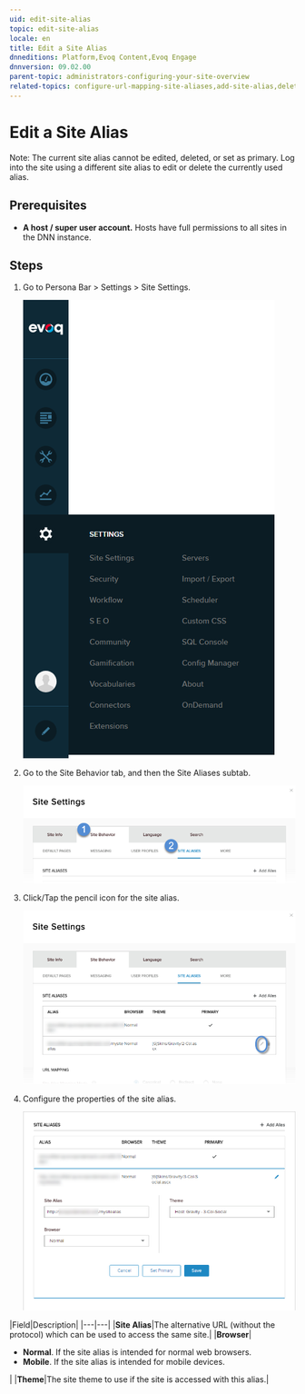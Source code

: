 ```yaml
---
uid: edit-site-alias
topic: edit-site-alias
locale: en
title: Edit a Site Alias
dnneditions: Platform,Evoq Content,Evoq Engage
dnnversion: 09.02.00
parent-topic: administrators-configuring-your-site-overview
related-topics: configure-url-mapping-site-aliases,add-site-alias,delete-site-alias,change-primary-site-alias
---
```


# Edit a Site Alias

Note: The current site alias cannot be edited, deleted, or set as primary. Log into the site using a different site alias to edit or delete the currently used alias.

## Prerequisites

*   **A host / super user account.** Hosts have full permissions to all sites in the DNN instance.

## Steps

1.  Go to Persona Bar \> Settings \> Site Settings.
    
    ![Persona Bar > Settings > Site Settings](/images/scr-pbar-host-Settings-E91.png)
    
2.  Go to the Site Behavior tab, and then the Site Aliases subtab.
    
    ![Site Behavior > Site Aliases](/images/scr-pbtabs-host-Settings-SiteSettings-SiteBehavior-SiteAliases-E90.png)
    
3.  Click/Tap the pencil icon for the site alias.
    
      
    
    ![Site Settings > Site Behavior > Site Aliases — Edit](/images/scr-SiteSettings-SiteBehavior-SiteAliases-Edit-E90.png)
    
      
    
4.  Configure the properties of the site alias.
    
      
    
    ![Site Settings > Site Behavior > Site Aliases — Edit Alias](/images/scr-SiteSettings-SiteBehavior-SiteAliases-EditProperties-E90.png)
    
      
    
  |Field|Description|
    |---|---|
    |<strong>Site Alias</strong>|The alternative URL (without the protocol) which can be used to access the same site.|
    |<strong>Browser</strong>|<ul><li><strong>Normal</strong>. If the site alias is intended for normal web browsers.</li><li><strong>Mobile</strong>. If the site alias is intended for mobile devices.</li></ul>|
    |<strong>Theme</strong>|The site theme to use if the site is accessed with this alias.|